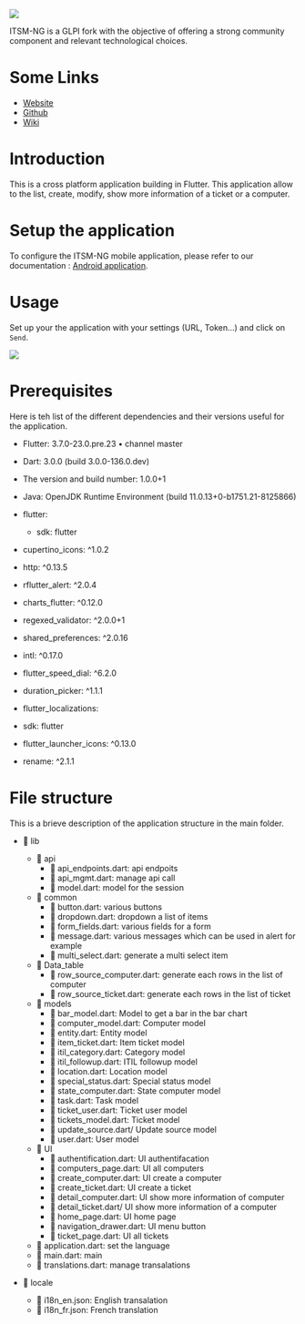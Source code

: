 ![](https://static.wixstatic.com/media/e5b7d4_f67ff8c629844818a6e3e43550cb1e17~mv2.png/v1/fill/w_348,h_122,al_c,q_85,usm_0.66_1.00_0.01,enc_auto/Original%20on%20Transparent.png)

ITSM-NG is a GLPI fork with the objective of offering a strong community component and relevant technological choices.

# Some Links

  * [Website](https://www.itsm-ng.com)
  * [Github](https://github.com/itsmng)
  * [Wiki](https://wiki.itsm-ng.org)

# Introduction

This is a cross platform application building in Flutter. This application allow to the list, create, modify, show more information of a ticket or a computer.

# Setup the application

To configure the ITSM-NG mobile application, please refer to our documentation : [Android application](https://wiki.itsm-ng.org/third-party/android-app/).

# Usage

Set up your the application with your settings (URL, Token...) and click on `Send`.

![](assets/android-app_compilation.gif)

# Prerequisites

Here is teh list of the different dependencies and their versions useful for the application.

* Flutter: 3.7.0-23.0.pre.23 • channel master
* Dart: 3.0.0 (build 3.0.0-136.0.dev)
* The version and build number: 1.0.0+1
* Java: OpenJDK Runtime Environment (build 11.0.13+0-b1751.21-8125866)

* flutter:
    * sdk: flutter

* cupertino_icons: ^1.0.2
* http: ^0.13.5
* rflutter_alert: ^2.0.4
* charts_flutter: ^0.12.0
* regexed_validator: ^2.0.0+1
* shared_preferences: ^2.0.16
* intl: ^0.17.0
* flutter_speed_dial: ^6.2.0
* duration_picker: ^1.1.1
* flutter_localizations:
* sdk: flutter
* flutter_launcher_icons: ^0.13.0
* rename: ^2.1.1

# File structure
This is a brieve description of the application structure in the main folder.

* :file_folder: lib
    * :file_folder: api
        * :page_facing_up: api_endpoints.dart: api endpoits
        * :page_facing_up: api_mgmt.dart: manage api call
        * :page_facing_up: model.dart: model for the session
    * :file_folder: common
        * :page_facing_up: button.dart: various buttons
        * :page_facing_up: dropdown.dart: dropdown a list of items 
        * :page_facing_up: form_fields.dart: various fields for a form
        * :page_facing_up: message.dart: various messages which can be used in alert for example
        * :page_facing_up: multi_select.dart: generate a multi select item
    * :file_folder: Data_table
        * :page_facing_up: row_source_computer.dart: generate each rows in the list of computer
        * :page_facing_up: row_source_ticket.dart: generate each rows in the list of ticket
    * :file_folder: models
        * :page_facing_up: bar_model.dart: Model to get a bar in the bar chart
        * :page_facing_up: computer_model.dart: Computer model
        * :page_facing_up: entity.dart: Entity model
        * :page_facing_up: item_ticket.dart: Item ticket model
        * :page_facing_up: itil_category.dart: Category model
        * :page_facing_up: itil_followup.dart: ITIL followup model
        * :page_facing_up: location.dart: Location model
        * :page_facing_up: special_status.dart: Special status model
        * :page_facing_up: state_computer.dart: State computer model
        * :page_facing_up: task.dart: Task model
        * :page_facing_up: ticket_user.dart: Ticket user model
        * :page_facing_up: tickets_model.dart: Ticket model
        * :page_facing_up: update_source.dart/ Update source model
        * :page_facing_up: user.dart: User model
    * :file_folder: UI
        * :page_facing_up: authentification.dart: UI authentifacation 
        * :page_facing_up: computers_page.dart: UI all computers
        * :page_facing_up: create_computer.dart: UI create a computer
        * :page_facing_up: create_ticket.dart: UI create a ticket
        * :page_facing_up: detail_computer.dart: UI show more information of computer
        * :page_facing_up: detail_ticket.dart/ UI show more information of a computer
        * :page_facing_up: home_page.dart: UI home page
        * :page_facing_up: navigation_drawer.dart: UI menu button
        * :page_facing_up: ticket_page.dart: UI all tickets
    * :page_facing_up: application.dart: set the language
    * :page_facing_up: main.dart: main 
    * :page_facing_up: translations.dart: manage transalations

* :file_folder: locale
    * :page_facing_up: i18n_en.json: English transalation
    * :page_facing_up: i18n_fr.json: French translation

